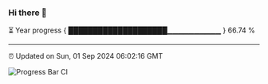 ### Hi there 👋

⏳ Year progress { ████████████████████▁▁▁▁▁▁▁▁▁▁ } 66.74 %

---

⏰ Updated on Sun, 01 Sep 2024 06:02:16 GMT

![Progress Bar CI](https://github.com/EinsPommes/EinsPommes/blob/main/.github/workflows/main.yml)
